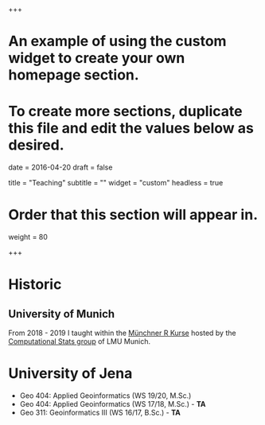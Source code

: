+++
# An example of using the custom widget to create your own homepage section.
# To create more sections, duplicate this file and edit the values below as desired.

date = 2016-04-20
draft = false

title = "Teaching"
subtitle = ""
widget = "custom"
headless = true

# Order that this section will appear in.
weight = 80

+++

# Historic

## University of Munich

From 2018 - 2019 I taught within the [Münchner R Kurse](http://www.muenchner-r-kurse.de/kursangebot/) hosted by the [Computational Stats group](http://www.compstat.statistik.uni-muenchen.de/) of LMU Munich.

# University of Jena

- Geo 404: Applied Geoinformatics (WS 19/20, M.Sc.)
- Geo 404: Applied Geoinformatics (WS 17/18, M.Sc.) - **TA**
- Geo 311: Geoinformatics III (WS 16/17, B.Sc.) - **TA**
